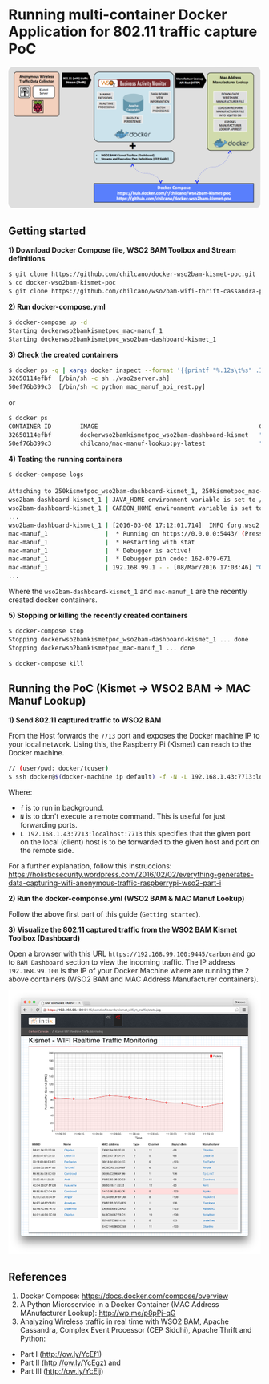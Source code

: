 # Running multi-container Docker Application for 802.11 traffic capture PoC

![802.11 traffic capture PoC - Docker Compose](https://github.com/chilcano/docker-wso2bam-kismet-poc/blob/master/chilcano-wso2bam-cep-siddhi-wifi-kismet-thrift-cassandra-docker-compose.png "802.11 traffic capture PoC - Docker Compose")


## Getting started

__1) Download Docker Compose file, WSO2 BAM Toolbox and Stream definitions__

```bash
$ git clone https://github.com/chilcano/docker-wso2bam-kismet-poc.git
$ cd docker-wso2bam-kismet-poc
$ git clone https://github.com/chilcano/wso2bam-wifi-thrift-cassandra-poc.git
```

__2) Run docker-compose.yml__

```bash
$ docker-compose up -d
Starting dockerwso2bamkismetpoc_mac-manuf_1
Starting dockerwso2bamkismetpoc_wso2bam-dashboard-kismet_1
```

__3) Check the created containers__

```bash
$ docker ps -q | xargs docker inspect --format '{{printf "%.12s\t%s" .Id .Config.Cmd}}'
32650114efbf  [/bin/sh -c sh ./wso2server.sh]
50ef76b399c3  [/bin/sh -c python mac_manuf_api_rest.py]
```
or
```bash
$ docker ps
CONTAINER ID        IMAGE                                             COMMAND                  CREATED             STATUS              PORTS                                                                                     NAMES
32650114efbf        dockerwso2bamkismetpoc_wso2bam-dashboard-kismet   "/bin/sh -c 'sh ./wso"   6 minutes ago       Up 6 minutes        7611/tcp, 9160/tcp, 9763/tcp, 21000/tcp, 0.0.0.0:7713->7711/tcp, 0.0.0.0:9445->9443/tcp   dockerwso2bamkismetpoc_wso2bam-dashboard-kismet_1
50ef76b399c3        chilcano/mac-manuf-lookup:py-latest               "/bin/sh -c 'python m"   7 minutes ago       Up 6 minutes        5000/tcp, 0.0.0.0:5443->5443/tcp                                                          dockerwso2bamkismetpoc_mac-manuf_1
```

__4) Testing the running containers__

```bash
$ docker-compose logs

Attaching to 250kismetpoc_wso2bam-dashboard-kismet_1, 250kismetpoc_mac-manuf_1
wso2bam-dashboard-kismet_1 | JAVA_HOME environment variable is set to /usr
wso2bam-dashboard-kismet_1 | CARBON_HOME environment variable is set to /opt/wso2bam02a
...
wso2bam-dashboard-kismet_1 | [2016-03-08 17:12:01,714]  INFO {org.wso2.carbon.core.services.util.CarbonAuthenticationUtil} -  'admin@carbon.super [-1234]' logged in at [2016-03-08 17:12:01,714+0000]
mac-manuf_1                |  * Running on https://0.0.0.0:5443/ (Press CTRL+C to quit)
mac-manuf_1                |  * Restarting with stat
mac-manuf_1                |  * Debugger is active!
mac-manuf_1                |  * Debugger pin code: 162-079-671
mac-manuf_1                | 192.168.99.1 - - [08/Mar/2016 17:03:46] "GET /chilcano/api/manuf/00-50:Ca-ca-fe-ca HTTP/1.1" 200 -
...
```

Where the `wso2bam-dashboard-kismet_1` and `mac-manuf_1` are the recently created docker containers.


__5) Stopping or killing the recently created containers__

```bash
$ docker-compose stop
Stopping dockerwso2bamkismetpoc_wso2bam-dashboard-kismet_1 ... done
Stopping dockerwso2bamkismetpoc_mac-manuf_1 ... done
```

```bash
$ docker-compose kill
```


## Running the PoC (Kismet -> WSO2 BAM -> MAC Manuf Lookup)

__1) Send 802.11 captured traffic to WSO2 BAM__

From the Host forwards the `7713` port and exposes the Docker machine IP to your local network. Using this, the Raspberry Pi (Kismet) can reach to the Docker machine.
```bash
// (user/pwd: docker/tcuser)
$ ssh docker@$(docker-machine ip default) -f -N -L 192.168.1.43:7713:localhost:7713
```

Where:

- `f` is to run in background.
- `N` is to don't execute a remote command. This is useful for just forwarding ports.
- `L 192.168.1.43:7713:localhost:7713` this specifies that the given port on the local (client) host is to be forwarded to the given host and port on the remote side.

For a further explanation, follow this instruccions:
https://holisticsecurity.wordpress.com/2016/02/02/everything-generates-data-capturing-wifi-anonymous-traffic-raspberrypi-wso2-part-i

__2) Run the docker-componse.yml (WSO2 BAM & MAC Manuf Lookup)__

Follow the above first part of this guide (`Getting started`).

__3) Visualize the 802.11 captured traffic from the WSO2 BAM Kismet Toolbox (Dashboard)__

Open a browser with this URL `https://192.168.99.100:9445/carbon` and go to `BAM Dashboard` section to view the incoming traffic.
The IP address `192.168.99.100` is the IP of your Docker Machine where are running the 2 above containers (WSO2 BAM and MAC Address Manufacturer containers).

![Visualizing 802.11 captured traffic with the MAC Address Manufacturer](https://github.com/chilcano/docker-wso2bam-kismet-poc/blob/master/chilcano-wso2bam-wifi-thrift-cassandra-5-kismet-toolbox-docker-manuf.png "Visualizing 802.11 captured traffic with the MAC Address Manufacturer")


## References

1. Docker Compose: https://docs.docker.com/compose/overview
2. A Python Microservice in a Docker Container (MAC Address MAnufacturer Lookup): http://wp.me/p8pPj-qG 
3. Analyzing Wireless traffic in real time with WSO2 BAM, Apache Cassandra, Complex Event Processor (CEP Siddhi), Apache Thrift and Python: 
  * Part I (http://ow.ly/YcEf1)
  * Part II (http://ow.ly/YcEgz) and 
  * Part III (http://ow.ly/YcEij)
